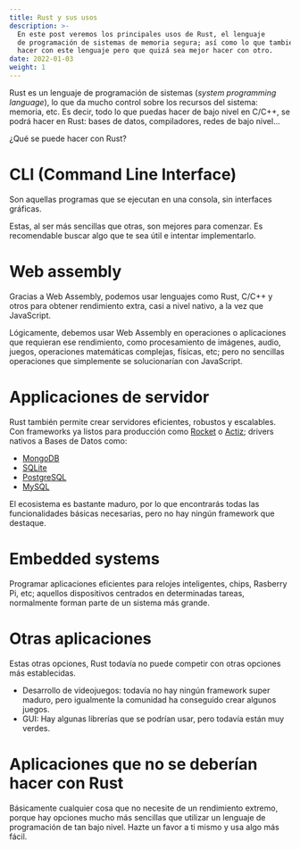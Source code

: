 ```yaml
---
title: Rust y sus usos
description: >-
  En este post veremos los principales usos de Rust, el lenguaje
  de programación de sistemas de memoria segura; así como lo que también puedes
  hacer con este lenguaje pero que quizá sea mejor hacer con otro.
date: 2022-01-03
weight: 1
---
```


Rust es un lenguaje de programación de sistemas (_system programming language_),
lo que da mucho control sobre los recursos del sistema: memoria, etc. Es decir,
todo lo que puedas hacer de bajo nivel en C/C++, se podrá hacer en Rust: bases
de datos, compiladores, redes de bajo nivel...

¿Qué se puede hacer con Rust?

# CLI (Command Line Interface)
Son aquellas programas que se ejecutan en una consola, sin interfaces gráficas.

Estas, al ser más sencillas que otras, son mejores para comenzar. Es
recomendable buscar algo que te sea útil e intentar implementarlo.

# Web assembly
Gracias a Web Assembly, podemos usar lenguajes como Rust, C/C++ y otros para
obtener rendimiento extra, casi a nivel nativo, a la vez que JavaScript.

Lógicamente, debemos usar Web Assembly en operaciones o aplicaciones que
requieran ese rendimiento, como procesamiento de imágenes, audio, juegos,
operaciones matemáticas complejas, físicas, etc; pero no sencillas operaciones
que simplemente se solucionarían con JavaScript.

# Applicaciones de servidor
Rust también permite crear servidores eficientes, robustos y escalables. Con
frameworks ya listos para producción como [Rocket](https://rocket.rs/) o
[Actiz](https://actix.rs/); drivers nativos a Bases de Datos como:

+ [MongoDB](https://www.mongodb.com/es)
+ [SQLite](https://www.sqlite.org/index.html)
+ [PostgreSQL](https://www.postgresql.org/)
+ [MySQL](https://www.mysql.com/)

El ecosistema es bastante maduro, por lo que encontrarás todas las
funcionalidades básicas necesarias, pero no hay ningún framework que destaque.

# Embedded systems
Programar aplicaciones eficientes para relojes inteligentes, chips, Rasberry Pi,
etc; aquellos dispositivos centrados en determinadas tareas, normalmente forman
parte de un sistema más grande.

# Otras aplicaciones
Estas otras opciones, Rust todavía no puede competir con otras opciones más
establecidas.

+ Desarrollo de videojuegos: todavía no hay ningún framework super maduro, pero
igualmente la comunidad ha conseguido crear algunos juegos.
+ GUI: Hay algunas librerías que se podrían usar, pero todavía están muy verdes.

# Aplicaciones que no se deberían hacer con Rust
Básicamente cualquier cosa que no necesite de un rendimiento extremo, porque hay
opciones mucho más sencillas que utilizar un lenguaje de programación de tan
bajo nivel. Hazte un favor a ti mismo y usa algo más fácil.
